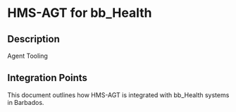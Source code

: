 # HMS-AGT for bb_Health

## Description

Agent Tooling

## Integration Points

This document outlines how HMS-AGT is integrated with bb_Health systems in Barbados.
